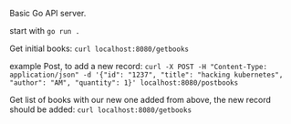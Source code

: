 Basic Go API server.

start with 
```go run . ```

Get initial books:
```curl localhost:8080/getbooks```

example Post, to add a new record:
```curl -X POST -H "Content-Type: application/json" -d '{"id": "1237", "title": "hacking kubernetes", "author": "AM", "quantity": 1}' localhost:8080/postbooks ```

Get list of books with our new one added from above, the new record should be added:
```curl localhost:8080/getbooks```

